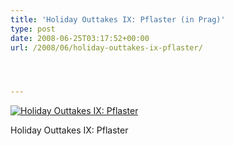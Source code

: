 ```yaml
---
title: 'Holiday Outtakes IX: Pflaster (in Prag)'
type: post
date: 2008-06-25T03:17:52+00:00
url: /2008/06/holiday-outtakes-ix-pflaster/




---
```

<div class="flickr">
  <a href="http://www.flickr.com/photos/schreibblogade/2610326987/" title="Holiday Outtakes IX: Pflaster"><img src="//farm4.static.flickr.com/3261/2610326987_e34a8b9869.jpg" alt="Holiday Outtakes IX: Pflaster" /></a></p>

  <p>
    Holiday Outtakes IX: Pflaster
  </p>
</div>
